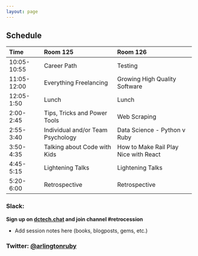 ```yaml
---
layout: page
---
```


## Schedule

| Time        | Room 125      | Room 126      |
| :-----------|:--------------|:--------------|
| 10:05-10:55 | Career Path   | Testing       |
| 11:05-12:00 | Everything Freelancing | Growing High Quality Software |
| 12:05-1:50  | Lunch         | Lunch         |
| 2:00-2:45   | Tips, Tricks and Power Tools  | Web Scraping  |
| 2:55-3:40   | Individual and/or Team Psychology | Data Science - Python v Ruby  |
| 3:50-4:35   | Talking about Code with Kids | How to Make Rail Play Nice with React  |
| 4:45-5:15   | Lightening Talks | Lightening Talks |
| 5:20-6:00   | Retrospective | Retrospective |

### Slack:
**Sign up on [dctech.chat](http://dctech.chat) and join channel #retrocession**
+ Add session notes here (books, blogposts, gems, etc.)  

### Twitter: [@arlingtonruby](https://twitter.com/arlingtonruby)
